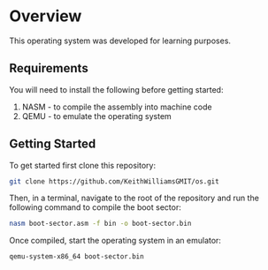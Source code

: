 # Overview

This operating system was developed for learning purposes.

## Requirements

You will need to install the following before getting started:

1. NASM - to compile the assembly into machine code
2. QEMU - to emulate the operating system

## Getting Started

To get started first clone this repository:

```bash
git clone https://github.com/KeithWilliamsGMIT/os.git
```

Then, in a terminal, navigate to the root of the repository and run the following command to compile the boot sector:

```bash
nasm boot-sector.asm -f bin -o boot-sector.bin
```

Once compiled, start the operating system in an emulator:

```bash
qemu-system-x86_64 boot-sector.bin
```

